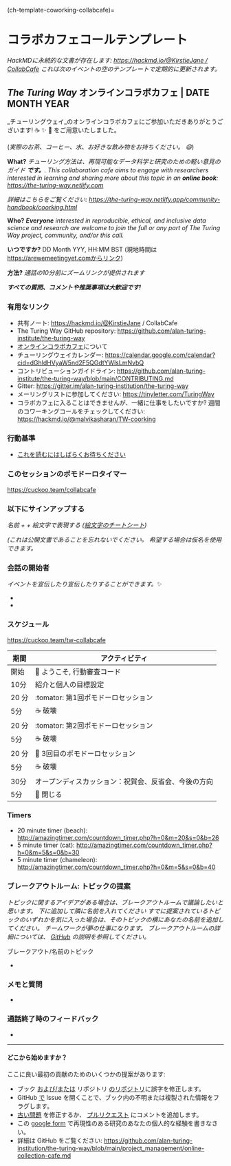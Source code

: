(ch-template-coworking-collabcafe)=
# コラボカフェコールテンプレート

*HackMDに永続的な文書が存在します: [https://hackmd.io/@KirstieJane / CollabCafe](https://hackmd.io/@KirstieJane/CollabCafe) これは次のイベントの空のテンプレートで定期的に更新されます。*

## _The Turing Way_ オンラインコラボカフェ | DATE MONTH YEAR

_チューリングウェイ_のオンラインコラボカフェにご参加いただきありがとうございます! :coffee: :sparkles: :cake: をご用意いたしました。

(*実際のお茶、コーヒー、水、お好きな飲み物をお持ちください。 :smile:*)

**What?** *チューリング方法は、再現可能なデータ科学と研究のための軽い意見のガイド **です。**. This collaboration cafe aims to engage with researchers interested in learning and sharing more about this topic in an **online book**: https://the-turing-way.netlify.com*

*詳細はこちらをご覧ください: https://the-turing-way.netlify.app/community-handbook/coorking.html*

**Who?** ***Everyone** interested in reproducible, ethical, and inclusive data science and research are welcome to join the full or any part of The Turing Way project, community, and/or this call.*

**いつですか?** DD Month YYY, HH:MM BST (現地時間は https://arewemeetingyet.comからリンク)

**方法?** *通話の10分前にズームリンクが提供されます*

***すべての質問、コメントや推奨事項は大歓迎です!***

### 有用なリンク

* 共有ノート: https://hackmd.io/@KirstieJane / CollabCafe
* The Turing Way GitHub repository: https://github.com/alan-turing-institute/the-turing-way
* [オンラインコラボカフェ](https://github.com/alan-turing-institute/the-turing-way/blob/main/project_management/online-collaboration-cafe.md)について
* チューリングウェイカレンダー: https://calendar.google.com/calendar?cid=dGhldHVyaW5nd2F5QGdtYWlsLmNvbQ
* コントリビューションガイドライン: https://github.com/alan-turing-institute/the-turing-way/blob/main/CONTRIBUTING.md
* Gitter: https://gitter.im/alan-turing-institution/the-turing-way
* メーリングリストに参加してください: https://tinyletter.com/TuringWay
* コラボカフェに入ることはできませんが、一緒に仕事をしたいですか? 週間のコワーキングコールをチェックしてください: https://hackmd.io/@malvikasharan/TW-coorking

### 行動基準

* [これを読むにはしばらくお待ちください](https://github.com/alan-turing-institute/the-turing-way/blob/main/CODE_OF_CONDUCT.md)

### このセッションのポモドーロタイマー
https://cuckoo.team/collabcafe

### 以下にサインアップする
*名前 + <A fun Icebreaker> + 絵文字で表現する ([絵文字のチートシート](https://github.com/ikatyang/emoji-cheat-sheet/blob/master/README.md))*

*(これは公開文書であることを忘れないでください。 希望する場合は仮名を使用できます。*

### 会話の開始者

*イベントを宣伝したり宣伝したりすることができます。*✨

*
*

### スケジュール

https://cuckoo.team/tw-collabcafe

| 期間   | アクティビティ                    |
| ---- | -------------------------- |
| 開始   | 👋 ようこそ, 行動審査コード            |
| 10分  | 紹介と個人の目標設定                 |
| 20 分 | :tomator: 第1回ポモドーロセッション    |
| 5分   | ☕ 破壊                       |
| 20 分 | :tomator: 第2回ポモドーロセッション    |
| 5分   | ☕ 破壊                       |
| 20 分 | 🍅 3回目のポモドーロセッション           |
| 5分   | ☕ 破壊                       |
| 30分  | オープンディスカッション：祝賀会、反省会、今後の方向 |
| 5分   | 👋 閉じる                      |

### Timers

* 20 minute timer (beach): http://amazingtimer.com/countdown_timer.php?h=0&m=20&s=0&b=26
* 5 minute timer (cat): http://amazingtimer.com/countdown_timer.php?h=0&m=5&s=0&b=30
* 5 minute timer (chameleon): http://amazingtimer.com/countdown_timer.php?h=0&m=5&s=0&b=40

### ブレークアウトルーム: トピックの提案

*トピックに関するアイデアがある場合は、ブレークアウトルームで議論したいと思います。 下に追加して隣に名前を入れてください すでに提案されているトピックのいずれかを気に入った場合は、そのトピックの横にあなたの名前を追加してください。 チームワークが夢の仕事になります。 ブレークアウトルームの詳細については、 [GitHub](https://github.com/alan-turing-institute/the-turing-way/blob/main/project_management/online-collaboration-cafe.md#breakout-rooms) の説明を参照してください。*

ブレークアウト/名前のトピック

*

### メモと質問

*

### 通話終了時のフィードバック

*

----

#### どこから始めますか？

ここに良い最初の貢献のためのいくつかの提案があります:

- ブック [および/または](https://the-turing-way.netlify.com) リポジトリ [のリポジトリ](https://github.com/alan-turing-institute/the-turing-way)に誤字を修正します。
- GitHub [で](https://github.com/alan-turing-institute/the-turing-way/issues) Issue を開くことで、ブック内の不明または複製された情報をフラグします。
- [古い問題](https://github.com/alan-turing-institute/the-turing-way/issues) を修正するか、 [プルリクエスト](https://github.com/alan-turing-institute/the-turing-way/pulls) にコメントを追加します。
- この [google form](https://goo.gl/forms/akFqZEIy2kxAjfZW2) で再現性のある研究のあなたの個人的な経験を書きなさい。
- 詳細は GitHub をご覧ください: https://github.com/alan-turing-institution/the-turing-way/blob/main/project_management/online-collection-cafe.md
